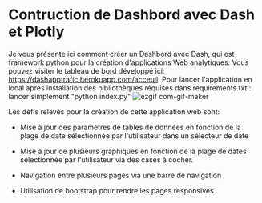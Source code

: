 # Contruction de Dashbord avec Dash et Plotly

Je vous présente ici comment créer un Dashbord avec Dash, qui est framework python pour la création d'applications Web analytiques.
Vous pouvez visiter le tableau de bord développé ici: https://dashapptrafic.herokuapp.com/acceuil.
Pour lancer l'application en local après installation des bibliothèques réquises dans requirements.txt : lancer simplement "python index.py" 
![ezgif com-gif-maker](https://user-images.githubusercontent.com/33714469/102231202-ff84da00-3eed-11eb-8a6b-6aee92cf154e.gif)

Les défis relevés pour la création de cette application web sont:

- Mise à jour des paramètres de tables de données en fonction de la plage de date sélectionnée par l'utilisateur dans un sélecteur de date

- Mise à jour de plusieurs graphiques en fonction de la plage de dates sélectionnée par l'utilisateur via des cases à cocher.

- Navigation entre plusieurs pages via une barre de navigation

- Utilisation de bootstrap pour rendre les pages responsives


